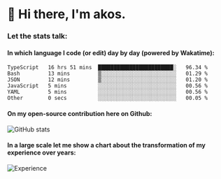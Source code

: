 # 👋 Hi there, I'm akos. 


### Let the stats talk:


#### In which language I code (or edit) day by day (powered by Wakatime): 

<!--START_SECTION:waka-->

```text
TypeScript   16 hrs 51 mins  ████████████████████████░   96.34 %
Bash         13 mins         ▒░░░░░░░░░░░░░░░░░░░░░░░░   01.29 %
JSON         12 mins         ▒░░░░░░░░░░░░░░░░░░░░░░░░   01.20 %
JavaScript   5 mins          ░░░░░░░░░░░░░░░░░░░░░░░░░   00.56 %
YAML         5 mins          ░░░░░░░░░░░░░░░░░░░░░░░░░   00.56 %
Other        0 secs          ░░░░░░░░░░░░░░░░░░░░░░░░░   00.05 %
```

<!--END_SECTION:waka-->

#### On my open-source contribution here on Github:
 
![GitHub stats](https://github-readme-stats.vercel.app/api?username=akosbalasko)

#### In a large scale let me show a chart about the transformation of my experience over years:   

![Experience](https://cr-skills-chart-widget.azurewebsites.net/api/api?username=akosbalasko)
